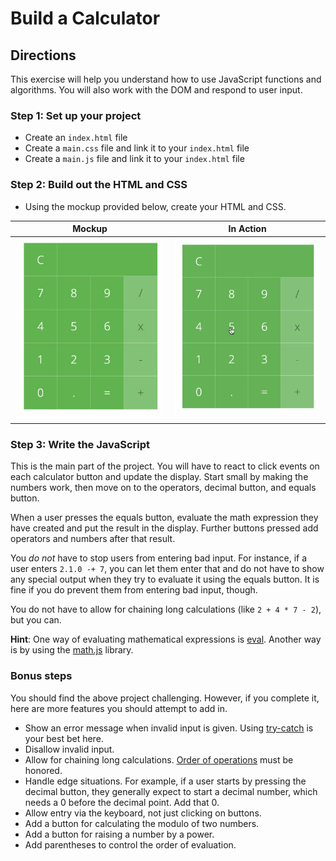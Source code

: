 # Build a Calculator

## Directions

This exercise will help you understand how to use JavaScript functions and algorithms. You will also work with the DOM and respond to user input.

### Step 1: Set up your project

- Create an `index.html` file
- Create a `main.css` file and link it to your `index.html` file
- Create a `main.js` file and link it to your `index.html` file

### Step 2: Build out the HTML and CSS

- Using the mockup provided below, create your HTML and CSS.

| Mockup                       | In Action                    |
| ---------------------------- | ---------------------------- |
| ![](calculator.jpg) | ![](calculator-in-action.gif) |

### Step 3: Write the JavaScript

This is the main part of the project. You will have to react to click events on each calculator button and update the display. Start small by making the numbers work, then move on to the operators, decimal button, and equals button.

When a user presses the equals button, evaluate the math expression they have created and put the result in the display. Further buttons pressed add operators and numbers after that result.

You _do not_ have to stop users from entering bad input. For instance, if a user enters `2.1.0 -+ 7`, you can let them enter that and do not have to show any special output when they try to evaluate it using the equals button. It is fine if you do prevent them from entering bad input, though.

You do not have to allow for chaining long calculations (like `2 + 4 * 7 - 2`), but you can.

**Hint**: One way of evaluating mathematical expressions is [eval](https://developer.mozilla.org/en-US/docs/Web/JavaScript/Reference/Global_Objects/eval). Another way is by using the [math.js](http://mathjs.org/) library.


### Bonus steps

You should find the above project challenging. However, if you complete it, here are more features you should attempt to add in.

* Show an error message when invalid input is given. Using [try-catch](https://developer.mozilla.org/en-US/docs/Web/JavaScript/Reference/Statements/try...catch) is your best bet here.
* Disallow invalid input.
* Allow for chaining long calculations. [Order of operations](https://en.wikipedia.org/wiki/Order_of_operations) must be honored.
* Handle edge situations. For example, if a user starts by pressing the decimal button, they generally expect to start a decimal number, which needs a 0 before the decimal point. Add that 0.
* Allow entry via the keyboard, not just clicking on buttons.
* Add a button for calculating the modulo of two numbers.
* Add a button for raising a number by a power.
* Add parentheses to control the order of evaluation.


